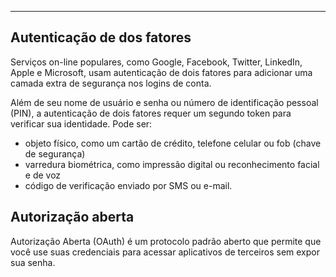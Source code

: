 
---

## Autenticação de dos fatores

Serviços on-line populares, como Google, Facebook, Twitter, LinkedIn, Apple e Microsoft, usam autenticação de dois fatores para adicionar uma camada extra de segurança nos logins de conta.

Além de seu nome de usuário e senha ou número de identificação pessoal (PIN), a autenticação de dois fatores requer um segundo token para verificar sua identidade. Pode ser:

- objeto físico, como um cartão de crédito, telefone celular ou fob (chave de segurança)
- varredura biométrica, como impressão digital ou reconhecimento facial e de voz
- código de verificação enviado por SMS ou e-mail.

## Autorização aberta

Autorização Aberta (OAuth) é um protocolo padrão aberto que permite que você use suas credenciais para acessar aplicativos de terceiros sem expor sua senha.